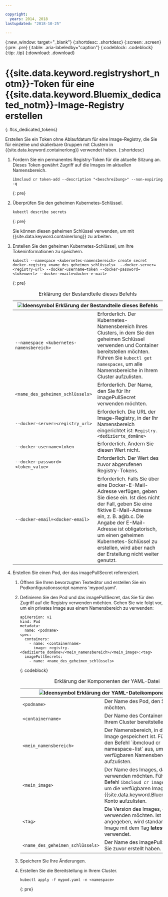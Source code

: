 ```yaml
---

copyright:
  years: 2014, 2018
lastupdated: "2018-10-25"

---
```


{:new_window: target="_blank"}
{:shortdesc: .shortdesc}
{:screen: .screen}
{:pre: .pre}
{:table: .aria-labeledby="caption"}
{:codeblock: .codeblock}
{:tip: .tip}
{:download: .download}





# {{site.data.keyword.registryshort_notm}}-Token für eine {{site.data.keyword.Bluemix_dedicated_notm}}-Image-Registry erstellen
{: #cs_dedicated_tokens}

Erstellen Sie ein Token ohne Ablaufdatum für eine Image-Registry, die Sie für einzelne und skalierbare Gruppen mit Clustern in {{site.data.keyword.containerlong}} verwendet haben.
{:shortdesc}

1.  Fordern Sie ein permanentes Registry-Token für die aktuelle Sitzung an. Dieses Token gewährt Zugriff auf die Images im aktuellen Namensbereich.
    ```
    ibmcloud cr token-add --description "<beschreibung>" --non-expiring -q
    ```
    {: pre}

2.  Überprüfen Sie den geheimen Kubernetes-Schlüssel.

    ```
    kubectl describe secrets
    ```
    {: pre}

    Sie können diesen geheimen Schlüssel verwenden, um mit {{site.data.keyword.containerlong}} zu arbeiten.

3.  Erstellen Sie den geheimen Kubernetes-Schlüssel, um Ihre Tokeninformationen zu speichern.

    ```
    kubectl --namespace <kubernetes-namensbereich> create secret docker-registry <name_des_geheimen_schlüssels>  --docker-server=<registry-url> --docker-username=token --docker-password=<tokenwert> --docker-email=<docker-e-mail>
    ```
    {: pre}

    <table>
    <caption>Erklärung der Bestandteile dieses Befehls</caption>
    <thead>
    <th colspan=2><img src="images/idea.png" alt="Ideensymbol"/> Erklärung der Bestandteile dieses Befehls</th>
    </thead>
    <tbody>
    <tr>
    <td><code>--namespace &lt;kubernetes-namensbereich&gt;</code></td>
    <td>Erforderlich. Der Kubernetes-Namensbereich Ihres Clusters, in dem Sie den geheimen Schlüssel verwenden und Container bereitstellen möchten. Führen Sie <code>kubectl get namespaces</code>, um alle Namensbereiche in Ihrem Cluster aufzulisten.</td>
    </tr>
    <tr>
    <td><code>&lt;name_des_geheimen_schlüssels&gt;</code></td>
    <td>Erforderlich. Der Name, den Sie für Ihr imagePullSecret verwenden möchten.</td>
    </tr>
    <tr>
    <td><code>--docker-server=&lt;registry_url&gt;</code></td>
    <td>Erforderlich. Die URL der Image-Registry, in der Ihr Namensbereich eingerichtet ist: <code>Registry.&lt;dedizierte_domäne&gt;</code></li></ul></td>
    </tr>
    <tr>
    <td><code>--docker-username=token</code></td>
    <td>Erforderlich. Ändern Sie diesen Wert nicht.</td>
    </tr>
    <tr>
    <td><code>--docker-password=&lt;token_value&gt;</code></td>
    <td>Erforderlich. Der Wert des zuvor abgerufenen Registry-Tokens.</td>
    </tr>
    <tr>
    <td><code>--docker-email=&lt;docker-email&gt;</code></td>
    <td>Erforderlich. Falls Sie über eine Docker-E-Mail-Adresse verfügen, geben Sie diese ein. Ist dies nicht der Fall, geben Sie eine fiktive E-Mail-Adresse ein, z. B. a@b.c. Die Angabe der E-Mail-Adresse ist obligatorisch, um einen geheimen Kubernetes-Schlüssel zu erstellen, wird aber nach der Erstellung nicht weiter genutzt.</td>
    </tr>
    </tbody></table>

4.  Erstellen Sie einen Pod, der das imagePullSecret referenziert.

    1.  Öffnen Sie Ihren bevorzugten Texteditor und erstellen Sie ein Podkonfigurationsscript namens 'mypod.yaml'.
    2.  Definieren Sie den Pod und das imagePullSecret, das Sie für den Zugriff auf die Registry verwenden möchten. Gehen Sie wie folgt vor, um ein privates Image aus einem Namensbereich zu verwenden:

        ```
        apiVersion: v1
        kind: Pod
        metadata:
          name: <podname>
        spec:
          containers:
            - name: <containername>
              image: registry.<dedizierte_domäne>/<mein_namensbereich>/<mein_image>:<tag>
          imagePullSecrets:
            - name: <name_des_geheimen_schlüssels>
        ```
        {: codeblock}

        <table>
        <caption>Erklärung der Komponenten der YAML-Datei</caption>
        <thead>
        <th colspan=2><img src="images/idea.png" alt="Ideensymbol"/> Erklärung der YAML-Dateikomponenten</th>
        </thead>
        <tbody>
        <tr>
        <td><code>&lt;podname&gt;</code></td>
        <td>Der Name des Pod, den Sie erstellen möchten.</td>
        </tr>
        <tr>
        <td><code>&lt;containername&gt;</code></td>
        <td>Der Name des Containers, den Sie in Ihrem Cluster bereitstellen möchten.</td>
        </tr>
        <tr>
        <td><code>&lt;mein_namensbereich&gt;</code></td>
        <td>Der Namensbereich, in dem das Image gespeichert ist. Führen Sie den Befehl `ibmcloud cr namespace-list` aus, um die verfügbaren Namensbereiche aufzulisten.</td>
        </tr>
        <td><code>&lt;mein_image&gt;</code></td>
        <td>Der Name des Images, das Sie verwenden möchten. Führen Sie den Befehl <code>ibmcloud cr image-list</code> aus, um die verfügbaren Images in einem {{site.data.keyword.Bluemix_notm}}-Konto aufzulisten.</td>
        </tr>
        <tr>
        <td><code>&lt;tag&gt;</code></td>
        <td>Die Version des Images, das Sie verwenden möchten. Ist kein Tag angegeben, wird standardmäßig das Image mit dem Tag <strong>latest</strong> verwendet.</td>
        </tr>
        <tr>
        <td><code>&lt;name_des_geheimen_schlüssels&gt;</code></td>
        <td>Der Name des imagePullSecret, das Sie zuvor erstellt haben.</td>
        </tr>
        </tbody></table>

    3.  Speichern Sie Ihre Änderungen.

    4.  Erstellen Sie die Bereitstellung in Ihrem Cluster.

          ```
          kubectl apply -f mypod.yaml -n <namespace>
          ```
          {: pre}
